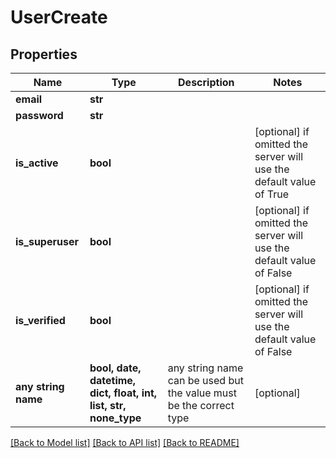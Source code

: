 # UserCreate


## Properties
Name | Type | Description | Notes
------------ | ------------- | ------------- | -------------
**email** | **str** |  | 
**password** | **str** |  | 
**is_active** | **bool** |  | [optional]  if omitted the server will use the default value of True
**is_superuser** | **bool** |  | [optional]  if omitted the server will use the default value of False
**is_verified** | **bool** |  | [optional]  if omitted the server will use the default value of False
**any string name** | **bool, date, datetime, dict, float, int, list, str, none_type** | any string name can be used but the value must be the correct type | [optional]

[[Back to Model list]](../README.md#documentation-for-models) [[Back to API list]](../README.md#documentation-for-api-endpoints) [[Back to README]](../README.md)


